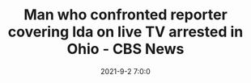 ---
"title": "Man who confronted reporter covering Ida on live TV arrested in Ohio - CBS News"
"date": "2021-9-2 7:0:0"
"feed_name": "GOOGLENEWS"
"feed_website": "https://news.google.com/search?q=drilling%2Bincident&hl=en-US&gl=US&ceid=US:en"
"feed_rss": "https://news.google.com/rss/search?q=drilling%2Bincident&hl=en-US&gl=US&ceid=US:en"
"link": "https://www.cbsnews.com/news/benjamin-daley-arrested-confronting-shaquille-brewster-hurricane-ida/"
"file": "_posts/-0a15218cbfdeedc0008c12e4f474b58176970590.md"
"accident": "0"
"drilling": "0"
---